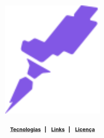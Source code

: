 <h3 align="center">
    <img width="300px" src="./img/logo-desktop.svg">
    <br><br>
    <p align="center">
      <a href="#-tecnologias">Tecnologias</a>&nbsp;&nbsp;&nbsp;|&nbsp;&nbsp;&nbsp;
      <a href="#-links-do-projeto">Links</a>&nbsp;&nbsp;&nbsp;|&nbsp;&nbsp;&nbsp;
      <a href="#-license">Licença</a>
  </p>

</h3>